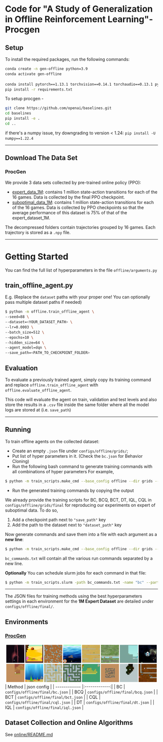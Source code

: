 # Code for "A Study of Generalization in Offline Reinforcement Learning"- Procgen


## Setup

To install the required packages, run the following commands:

```bash
conda create -n gen-offline python=3.9
conda activate gen-offline

conda install pytorch==1.13.1 torchvision==0.14.1 torchaudio==0.13.1 pytorch-cuda=11.6 -c pytorch -c nvidia
pip install -r requirements.txt
```

To setup procgen - 

```bash
git clone https://github.com/openai/baselines.git
cd baselines
pip install -e .
cd ..
```

if there's a numpy issue, try downgrading to version < 1.24: `pip install -U numpy==1.22.4`

---

## Download The Data Set

### ProcGen
We provide 3 data sets collected by pre-trained online policy (PPO):
- [expert_data_1M](https://we.tl/t-XWjZXhMjgi): contains 1 million state-action transitions for each of the 16 games. Data is collected by the final PPO checkpoint.
- [suboptimal_data_1M](https://we.tl/t-1ifYu8RFDR): contains 1 million state-action transitions for each of the 16 games. Data is collected by PPO checkpoints so that the average performance of this dataset is 75% of that of the expert_dataset_1M.

The decompressed folders contain trajectories grouped by 16 games. Each trajectory is stored as a `.npy` file.

---
# Getting Started
You can find the full list of hyperparameters in the file `offline/arguments.py`

## train_offline_agent.py

E.g. (Replace the `dataset` paths with your proper one! You can optionally pass multiple dataset paths if needed)
```bash
$ python -m offline.train_offline_agent \
--seed=88 \
--dataset=<YOUR_DATASET_PATH> \
--lr=0.0003 \
--batch_size=512 \
--epochs=10 \
--hidden_size=64 \
--agent_model=dqn \
--save_path=<PATH_TO_CHECKPOINT_FOLDER>
```


## Evaluation
To evaluate a previously trained agent, simply copy its training command and replace `offline.train_offline_agent` with `offline.evaluate_offline_agent`.

This code will evaluate the agent on train, validation and test levels and also store the results in a `.csv` file inside the same folder where all the model logs are stored at (i.e. `save_path`)

---

## Running 
To train offline agents on the collected dataset:

- Create an empty `.json` file under `configs/offline/grids/`;
- Put list of hyper parameters in it. (Check the `bc.json` for Behavior Cloning)
- Run the following bash command to generate training commands with all combinations of hyper parameters
For example, 
```bash
$ python -m train_scripts.make_cmd --base_config offline --dir grids --checkpoint --grid_config bc --num_trials 1 --new_line --module_name offline.train_offline_agent 
```
- Run the generated training commands by copying the output

We already provide the training scripts for BC, BCQ, BCT, DT, IQL, CQL in `configs/offline/grids/final` for reproducing our experiments on expert of suboptimal data. To do so, 
1. Add a checkpoint path next to `"save_path"` key
2. Add the path to the dataset next to `"dataset_path"` key


Now generate commands and save them into a file with each argument as a **new line**:
```bash
$ python -m train_scripts.make_cmd --base_config offline --dir grids --checkpoint --grid_config bc --num_trials 3 --new_lin --module_name offline.train_offline_agent >> bc_commands.txt
```

`bc_commands.txt` will contain all the various run commands separated by a new line.

**Optionally**
You can schedule slurm jobs for each command in that file:
```bash
$ python -m train_scripts.slurm -path bc_commands.txt -name "bc" --partition <name of partition> --module_name offline
```

---

The JSON files for training methods using the best hyperparameters settings in each environment for the **1M Expert Dataset** are detailed under `configs/offline/final/`.

## Environments

### [ProcGen](https://github.com/openai/procgen)
![Example mazes](docs/images/procgen_example.png)
| Method   | json config  |
| ------------- |:-------------:|
| BC | `configs/offline/final/bc.json` |
| BCQ | `configs/offline/final/bcq.json` |
| BCT | `configs/offline/final/bct.json` |
| CQL | `configs/offline/final/cql.json` |
| DT | `configs/offline/final/dt.json` |
| IQL | `configs/offline/final/iql.json` |

## Dataset Collection and Online Algorithms
See [online/README.md](online/README.md)
